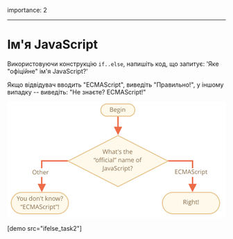 importance: 2

---

# Ім'я JavaScript

Використовуючи конструкцію `if..else`, напишіть код, що запитує: 'Яке "офіційне" ім'я JavaScript?'

Якщо відвідувач вводить "ECMAScript", виведіть "Правильно!", у іншому випадку -- виведіть: "Не знаєте? ECMAScript!"

![](ifelse_task2.svg)

[demo src="ifelse_task2"]

